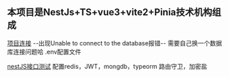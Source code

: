 <!--
 * @Author: Nie Chengyong
 * @Date: 2023-02-09 19:07:23
 * @LastEditors: Nie Chengyong
 * @LastEditTime: 2023-02-18 17:42:51
 * @FilePath: /nestjs-ts-vue3-vite/README.md
 * @Description: 
 * 
-->

## 本项目是NestJs+TS+vue3+vite2+Pinia技术机构组成
[项目连接](https://github.com/supercode-peter/nestjs-ts-vue3-vite.git)
 --出现Unable to connect to the database报错--
   需要自己换一个数据库连接问题哈
   .env配置文件
   

[nestJS接口测试](https://www.apifox.cn/apidoc/shared-8378cce8-494a-4d31-8cb5-00a8a22832c8)
 配置redis，JWT，mongdb，typeorm
 路由守卫，加密盐